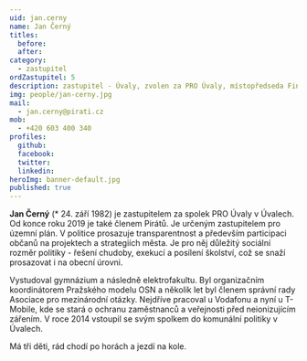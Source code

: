 ```yaml
---
uid: jan.cerny
name: Jan Černý
titles:
  before:
  after:
category:
  - zastupitel
ordZastupitel: 5
description: zastupitel - Úvaly, zvolen za PRO Úvaly, místopředseda Finančního výboru SčK
img: people/jan-cerny.jpg
mail:
  - jan.cerny@pirati.cz
mob:
  - +420 603 400 340
profiles:
  github:
  facebook:
  twitter:
  linkedin:
heroImg: banner-default.jpg
published: true
---
```

**Jan Černý** (* 24. září 1982) je zastupitelem za spolek PRO Úvaly v Úvalech. Od konce roku 2019 je také členem Pirátů. Je určeným zastupitelem pro územní plán. V politice prosazuje transparentnost a především participaci občanů na projektech a strategiích města. Je pro něj důležitý sociální rozměr politiky - řešení chudoby, exekucí a posílení školství, což se snaží prosazovat i na obecní úrovni.

Vystudoval gymnázium a následně elektrofakultu. Byl organizačním koordinátorem Pražského modelu OSN a několik let byl členem správní rady Asociace pro mezinárodní otázky. Nejdříve pracoval u Vodafonu a nyní u T-Mobile, kde se stará o ochranu zaměstnanců a veřejnosti před neionizujícím zářením. V roce 2014 vstoupil se svým spolkem do komunální politiky v Úvalech.

Má tři děti, rád chodí po horách a jezdí na kole.

